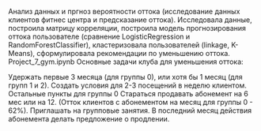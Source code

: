 Анализ данных и пргноз вероятности оттока (исследование данных клиентов фитнес центра и предсказание оттока). Исследовала данные, построила матрицу корреляции, построила модель прогнозирования оттока пользователе (сравнение LogisticRegression и RandomForestClassifier), кластеризовала пользователей (linkage, K-Means), сформулировала рекомендации по уменьшению оттока. Project_7_gym.ipynb
Основные задачи клуба для уменьшения оттока:

Удержать первые 3 месяца (для группы 0), или хотя бы 1 месяц (для групп 1 и 2).
Создать условия для 2-3 посещений в неделю клиентом. Остальные пункты для группы 0
Стараться продавать абонемент на 6 мес или на 12. (Отток клиентов с абонементом на месяц для группы 0 - 62%).
Приглашать на групповые занятия.
В последний месяц действия абонемента делать предложение о продлении.